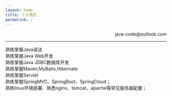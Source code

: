 ```yaml
---
layout: home
title: 个人简历
permalink: /
---
```


<p align='right'>java-code@outlook.com</p>

---

熟练掌握Java语法  
熟练掌握Java Web开发  
熟练掌握Java JDBC数据库开发  
熟练掌握Maven,MyBatis,Hibernate  
熟练掌握Servlet  
熟练掌握SpringMVC、SpringBoot、SpringCloud；  
熟练linux环境部署、熟悉nginx、tomcat、apache等常见服务器配置；
